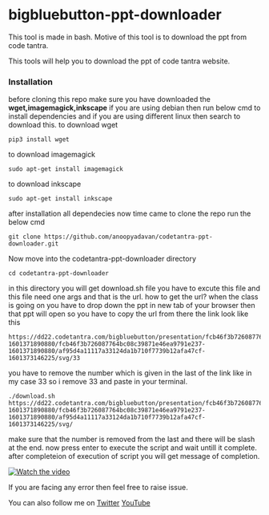 # bigbluebutton-ppt-downloader
This tool is made in bash. Motive of this tool is to download the ppt from code tantra.

This tools will help you to download the ppt of code tantra website.

### Installation

before cloning this repo make sure you have downloaded the **wget,imagemagick,inkscape**
if you are using debian then run below cmd to install dependencies and if you are using different linux then search to download this.
to download wget
```
pip3 install wget
```
to download imagemagick
```
sudo apt-get install imagemagick
```
to download inkscape
```
sudo apt-get install inkscape
```
after installation all dependecies now time came to clone the repo run the below cmd
```
git clone https://github.com/anoopyadavan/codetantra-ppt-downloader.git
```
Now move into the codetantra-ppt-downloader directory
```
cd codetantra-ppt-downloader
```
in this directory you will get download.sh file you have to excute this file and this file need one args and that is the url.
how to get the url?
when the class is going on you have to drop down the ppt in new tab of your browser then that ppt will open so you have to copy the url from there 
the link look like this
```
https://dd22.codetantra.com/bigbluebutton/presentation/fcb46f3b726087764bc08c39871e46ea9791e237-1601371890880/fcb46f3b726087764bc08c39871e46ea9791e237-1601371890880/af95d4a11117a33124da1b710f7739b12afa47cf-1601373146225/svg/33
```
you have to remove the number which is given in the last of the link like in my case 33 so i remove 33 and paste in your terminal.
```
./download.sh  https://dd22.codetantra.com/bigbluebutton/presentation/fcb46f3b726087764bc08c39871e46ea9791e237-1601371890880/fcb46f3b726087764bc08c39871e46ea9791e237-1601371890880/af95d4a11117a33124da1b710f7739b12afa47cf-1601373146225/svg/
```
make sure that the number is removed from the last and there will be slash at the end.
now press enter to execute the script and wait untill it complete.
after completeion of execution of script you will get message of completion.

[![Watch the video](https://j.gifs.com/k83D56.gif)](https://youtu.be/FAJEhTwGz8Y)

If you are facing any error then feel free to raise issue.

You can also follow me on [Twitter](https://twitter.com/anoopyadav5237/) [YouTube](https://www.youtube.com/oblivion5237)
